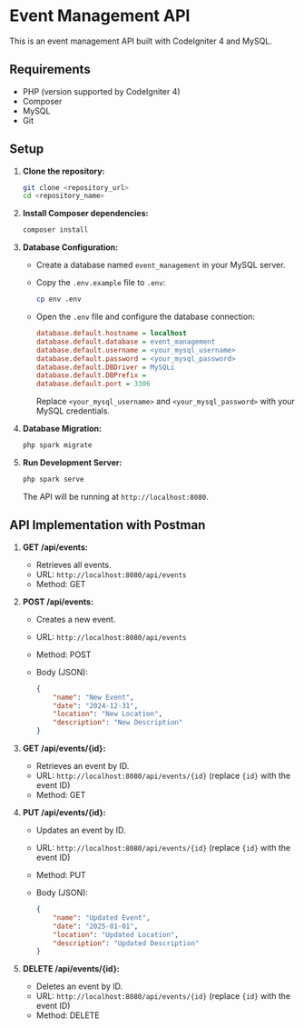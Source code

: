 # Event Management API

This is an event management API built with CodeIgniter 4 and MySQL.

## Requirements

* PHP (version supported by CodeIgniter 4)
* Composer
* MySQL
* Git

## Setup

1.  **Clone the repository:**

    ```bash
    git clone <repository_url>
    cd <repository_name>
    ```

2.  **Install Composer dependencies:**

    ```bash
    composer install
    ```

3.  **Database Configuration:**

    * Create a database named `event_management` in your MySQL server.
    * Copy the `.env.example` file to `.env`:

        ```bash
        cp env .env
        ```

    * Open the `.env` file and configure the database connection:

        ```ini
        database.default.hostname = localhost
        database.default.database = event_management
        database.default.username = <your_mysql_username>
        database.default.password = <your_mysql_password>
        database.default.DBDriver = MySQLi
        database.default.DBPrefix =
        database.default.port = 3306
        ```

        Replace `<your_mysql_username>` and `<your_mysql_password>` with your MySQL credentials.

4.  **Database Migration:**

    ```bash
    php spark migrate
    ```

5.  **Run Development Server:**

    ```bash
    php spark serve
    ```

    The API will be running at `http://localhost:8080`.

## API Implementation with Postman

1.  **GET /api/events:**

    * Retrieves all events.
    * URL: `http://localhost:8080/api/events`
    * Method: GET

2.  **POST /api/events:**

    * Creates a new event.
    * URL: `http://localhost:8080/api/events`
    * Method: POST
    * Body (JSON):

        ```json
        {
            "name": "New Event",
            "date": "2024-12-31",
            "location": "New Location",
            "description": "New Description"
        }
        ```

3.  **GET /api/events/{id}:**

    * Retrieves an event by ID.
    * URL: `http://localhost:8080/api/events/{id}` (replace `{id}` with the event ID)
    * Method: GET

4.  **PUT /api/events/{id}:**

    * Updates an event by ID.
    * URL: `http://localhost:8080/api/events/{id}` (replace `{id}` with the event ID)
    * Method: PUT
    * Body (JSON):

        ```json
        {
            "name": "Updated Event",
            "date": "2025-01-01",
            "location": "Updated Location",
            "description": "Updated Description"
        }
        ```

5.  **DELETE /api/events/{id}:**

    * Deletes an event by ID.
    * URL: `http://localhost:8080/api/events/{id}` (replace `{id}` with the event ID)
    * Method: DELETE